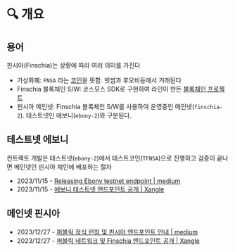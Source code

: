 # 🔍 개요

## 용어

핀시아(Finschia)는 상황에 따라 여러 의미를 가진다

* 가상화폐: `FNSA` 라는 [코인](https://coinmarketcap.com/currencies/finschia/)을 뜻함. 빗썸과 후오비등에서 거래된다
* Finschia 블록체인 S/W: 코스모스 SDK로 구현하여 라인이 만든 [블록체인 프로젝트](https://github.com/Finschia/finschia)
* 핀시아 메인넷: Finschia 블록체인 S/W를 사용하여 운영중인 메인넷(`finschia-2`). 테스트넷인 에보니(`ebony-2`)와 구분된다.

## 테스트넷 에보니

컨트랙트 개발은 테스트넷(`ebony-2`)에서  테스트코인(`TFNSA`)으로 진행하고 검증이 끝나면 메인넷인 핀시아 체인에 배포하는 절차

* 2023/11/15 - [Releasing Ebony testnet endpoint | medium](https://medium.com/lineblockchain/en-kr-releasing-ebony-testnet-endpoint-7141d7ca9c9b)
* 2023/11/15 - [에보니 테스트넷 엔드포인트 공개 | Xangle](https://xangle.io/insight/events/655457f3fa9cf10a0c6279a5)

## 메인넷 핀시아

* 2023/12/27 - [퍼블릭 정식 런칭  및 핀시아 엔드포인트 안내 | medium](https://medium.com/lineblockchain/%ED%8D%BC%EB%B8%94%EB%A6%AD-%EC%A0%95%EC%8B%9D-%EB%9F%B0%EC%B9%AD-%EB%B0%8F-%ED%95%80%EC%8B%9C%EC%95%84-%EC%97%94%EB%93%9C%ED%8F%AC%EC%9D%B8%ED%8A%B8-%EC%95%88%EB%82%B4-aa38221fc986)
* 2023/12/27 - [퍼블릭 네트워크 및 Finschia 엔드포인트 공개 | Xangle](https://xangle.io/project/LN/insight/events/658be3399e4c14d22b0834e1)
